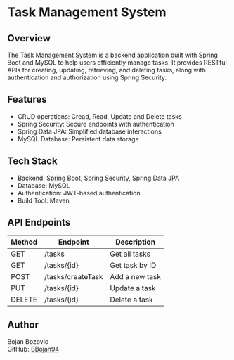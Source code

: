 # Task Management System

## Overview

The Task Management System is a backend application built with Spring Boot and MySQL to help users efficiently manage tasks. It provides RESTful APIs for creating, updating, retrieving, and deleting tasks, along with authentication and authorization using Spring Security.

## Features

- CRUD operations: Cread, Read, Update and Delete tasks
- Spring Security: Secure endpoints with authentication
- Spring Data JPA: Simplified database interactions
- MySQL Database: Persistent data storage

## Tech Stack

- Backend: Spring Boot, Spring Security, Spring Data JPA
- Database: MySQL
- Authentication: JWT-based authentication
- Build Tool: Maven

## API Endpoints

| Method         | Endpoint               | Description               |
|----------------|------------------------|---------------------------|
| GET            | /tasks                 | Get all tasks             |
| GET            | /tasks/{id}            | Get task by ID            |
| POST           | /tasks/createTask      | Add a new task            |
| PUT            | /tasks/{id}            | Update a task             |
| DELETE         | /tasks/{id}            | Delete a task             |

## Author
Bojan Bozovic\
GitHub: [BBojan94](https://github.com/BBojan94/)
